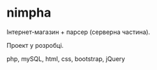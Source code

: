 # nimpha

Інтернет-магазин + парсер (серверна частина).

Проект у розробці.

php, mySQL,
html, css, bootstrap, jQuery
